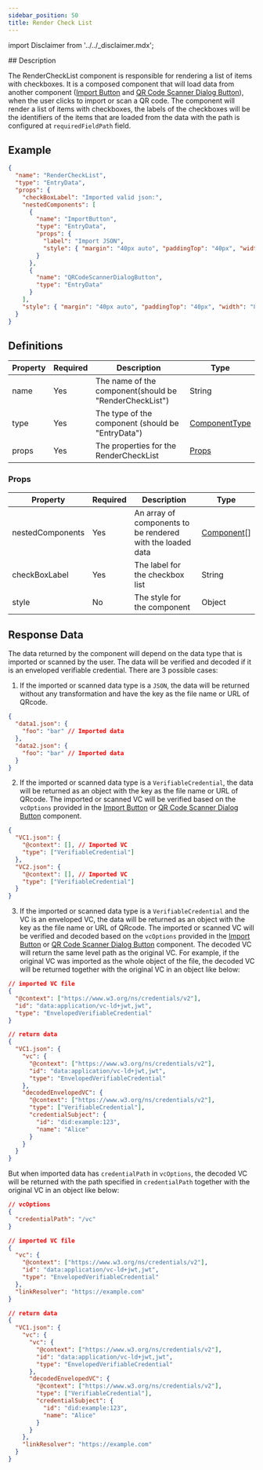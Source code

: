 ```yaml
---
sidebar_position: 50
title: Render Check List
---
```


import Disclaimer from '../../\_disclaimer.mdx';

<Disclaimer />
## Description

The RenderCheckList component is responsible for rendering a list of items with checkboxes. It is a composed component that will load data from another component ([Import Button](./import-button) and [QR Code Scanner Dialog Button](./qr-code-scanner-dialog-button)), when the user clicks to import or scan a QR code. The component will render a list of items with checkboxes, the labels of the checkboxes will be the identifiers of the items that are loaded from the data with the path is configured at `requiredFieldPath` field.

## Example

```json
{
  "name": "RenderCheckList",
  "type": "EntryData",
  "props": {
    "checkBoxLabel": "Imported valid json:",
    "nestedComponents": [
      {
        "name": "ImportButton",
        "type": "EntryData",
        "props": {
          "label": "Import JSON",
          "style": { "margin": "40px auto", "paddingTop": "40px", "width": "80%" }
        }
      },
      {
        "name": "QRCodeScannerDialogButton",
        "type": "EntryData"
      }
    ],
    "style": { "margin": "40px auto", "paddingTop": "40px", "width": "80%" }
  }
}
```

## Definitions

| Property | Required | Description                                            | Type                                                        |
| -------- | -------- | ------------------------------------------------------ | ----------------------------------------------------------- |
| name     | Yes      | The name of the component(should be "RenderCheckList") | String                                                      |
| type     | Yes      | The type of the component (should be "EntryData")      | [ComponentType](/docs/mock-apps/common/component-type)      |
| props    | Yes      | The properties for the RenderCheckList                 | [Props](/docs/mock-apps/components/render-check-list#props) |

### Props

| Property         | Required | Description                                                | Type                                       |
| ---------------- | -------- | ---------------------------------------------------------- | ------------------------------------------ |
| nestedComponents | Yes      | An array of components to be rendered with the loaded data | [Component](/docs/mock-apps/components/)[] |
| checkBoxLabel    | Yes      | The label for the checkbox list                            | String                                     |
| style            | No       | The style for the component                                | Object                                     |

## Response Data

The data returned by the component will depend on the data type that is imported or scanned by the user. The data will be verified and decoded if it is an enveloped verifiable credential. There are 3 possible cases:

1. If the imported or scanned data type is a `JSON`, the data will be returned without any transformation and have the key as the file name or URL of QRcode.

```json
{
  "data1.json": {
    "foo": "bar" // Imported data
  },
  "data2.json": {
    "foo": "bar" // Imported data
  }
}
```

2. If the imported or scanned data type is a `VerifiableCredential`, the data will be returned as an object with the key as the file name or URL of QRcode. The imported or scanned VC will be verified based on the `vcOptions` provided in the [Import Button](./import-button) or [QR Code Scanner Dialog Button](./qr-code-scanner-dialog-button) component.

```json
{
  "VC1.json": {
    "@context": [], // Imported VC
    "type": ["VerifiableCredential"]
  },
  "VC2.json": {
    "@context": [], // Imported VC
    "type": ["VerifiableCredential"]
  }
}
```

3. If the imported or scanned data type is a `VerifiableCredential` and the VC is an enveloped VC, the data will be returned as an object with the key as the file name or URL of QRcode. The imported or scanned VC will be verified and decoded based on the `vcOptions` provided in the [Import Button](./import-button) or [QR Code Scanner Dialog Button](./qr-code-scanner-dialog-button) component. The decoded VC will return the same level path as the original VC.
   For example, if the original VC was imported as the whole object of the file, the decoded VC will be returned together with the original VC in an object like below:

```json
// imported VC file
{
  "@context": ["https://www.w3.org/ns/credentials/v2"],
  "id": "data:application/vc-ld+jwt,jwt",
  "type": "EnvelopedVerifiableCredential"
}
```

```json
// return data
{
  "VC1.json": {
    "vc": {
      "@context": ["https://www.w3.org/ns/credentials/v2"],
      "id": "data:application/vc-ld+jwt,jwt",
      "type": "EnvelopedVerifiableCredential"
    },
    "decodedEnvelopedVC": {
      "@context": ["https://www.w3.org/ns/credentials/v2"],
      "type": ["VerifiableCredential"],
      "credentialSubject": {
        "id": "did:example:123",
        "name": "Alice"
      }
    }
  }
}
```

But when imported data has `credentialPath` in `vcOptions`, the decoded VC will be returned with the path specified in `credentialPath` together with the original VC in an object like below:

```json
// vcOptions
{
  "credentialPath": "/vc"
}
```

```json
// imported VC file
{
  "vc": {
    "@context": ["https://www.w3.org/ns/credentials/v2"],
    "id": "data:application/vc-ld+jwt,jwt",
    "type": "EnvelopedVerifiableCredential"
  },
  "linkResolver": "https://example.com"
}
```

```json
// return data
{
  "VC1.json": {
    "vc": {
      "vc": {
        "@context": ["https://www.w3.org/ns/credentials/v2"],
        "id": "data:application/vc-ld+jwt,jwt",
        "type": "EnvelopedVerifiableCredential"
      },
      "decodedEnvelopedVC": {
        "@context": ["https://www.w3.org/ns/credentials/v2"],
        "type": ["VerifiableCredential"],
        "credentialSubject": {
          "id": "did:example:123",
          "name": "Alice"
        }
      }
    },
    "linkResolver": "https://example.com"
  }
}
```
